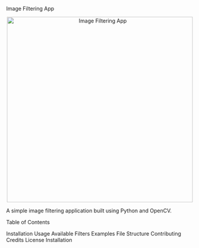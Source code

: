 Image Filtering App

<p align="center">
  <img src="example/app_screenshot.png" alt="Image Filtering App" width="500">
</p>
A simple image filtering application built using Python and OpenCV.

Table of Contents

Installation
Usage
Available Filters
Examples
File Structure
Contributing
Credits
License
Installation
